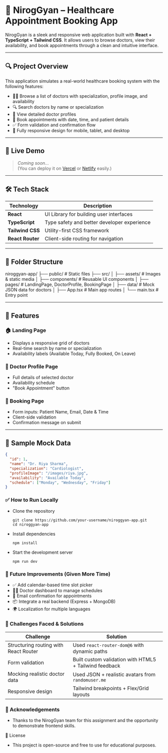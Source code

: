 # 🏥 NirogGyan – Healthcare Appointment Booking App

NirogGyan is a sleek and responsive web application built with **React + TypeScript + Tailwind CSS**. It allows users to browse doctors, view their availability, and book appointments through a clean and intuitive interface.

---

## 🔍 Project Overview

This application simulates a real-world healthcare booking system with the following features:

- 🧑‍⚕️ Browse a list of doctors with specialization, profile image, and availability
- 🔍 Search doctors by name or specialization
- 📄 View detailed doctor profiles
- 📅 Book appointments with date, time, and patient details
- ✅ Form validation and confirmation flow
- 📱 Fully responsive design for mobile, tablet, and desktop

---

## 🚀 Live Demo

> _Coming soon..._  
(You can deploy it on [Vercel](https://vercel.com) or [Netlify](https://netlify.com) easily.)

---

## 🛠️ Tech Stack

| Technology      | Description                             |
|-----------------|-----------------------------------------|
| **React**       | UI Library for building user interfaces |
| **TypeScript**  | Type safety and better developer experience |
| **Tailwind CSS**| Utility-first CSS framework             |
| **React Router**| Client-side routing for navigation      |

---

## 📁 Folder Structure

niroggyan-app/
├── public/ # Static files
├── src/
│ ├── assets/ # Images & static media
│ ├── components/ # Reusable UI components
│ ├── pages/ # LandingPage, DoctorProfile, BookingPage
│ ├── data/ # Mock JSON data for doctors
│ ├── App.tsx # Main app routes
│ └── main.tsx # Entry point


---

## 🧪 Features

### 🏠 Landing Page
- Displays a responsive grid of doctors
- Real-time search by name or specialization
- Availability labels (Available Today, Fully Booked, On Leave)

### 👤 Doctor Profile Page
- Full details of selected doctor
- Availability schedule
- "Book Appointment" button

### 📅 Booking Page
- Form inputs: Patient Name, Email, Date & Time
- Client-side validation
- Confirmation message on submit

---

## 🔢 Sample Mock Data

```json
{
  "id": 1,
  "name": "Dr. Riya Sharma",
  "specialization": "Cardiologist",
  "profileImage": "/images/riya.jpg",
  "availability": "Available Today",
  "schedule": ["Monday", "Wednesday", "Friday"]
}
```

### ✅ How to Run Locally
- Clone the repository
  ```
  git clone https://github.com/your-username/niroggyan-app.git
  cd niroggyan-app
  ```
- Install dependencies
  ```
  npm install
  ```
- Start the development server
  ```
  npm run dev
  ```

### 🎯 Future Improvements (Given More Time)
- ✅ Add calendar-based time slot picker
- 🧑‍⚕️ Doctor dashboard to manage schedules
- 📩 Email confirmation for appointments
- 📦 Integrate a real backend (Express + MongoDB)
- 🌍 Localization for multiple languages

### 🧠 Challenges Faced & Solutions
| Challenge                             | Solution                                               |
| ------------------------------------- | ------------------------------------------------------ |
| Structuring routing with React Router | Used `react-router-dom@6` with dynamic paths           |
| Form validation                       | Built custom validation with HTML5 + Tailwind feedback |
| Mocking realistic doctor data         | Used JSON + realistic avatars from `randomuser.me`     |
| Responsive design                     | Tailwind breakpoints + Flex/Grid layouts               |

### 🙌 Acknowledgements
- Thanks to the NirogGyan team for this assignment and the opportunity to demonstrate frontend skills.

📄 License
- This project is open-source and free to use for educational purposes.